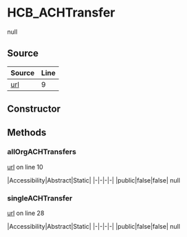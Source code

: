 # HCB_ACHTransfer

null
## Source
|Source|Line|
|-|-|
|[url](https://github.com/devramsean0/hcb.js/blob/20ec8c6/src/api_endpoints/ACH_transfer.ts#L9)|9|
## Constructor
## Methods
### allOrgACHTransfers
[url](https://github.com/devramsean0/hcb.js/blob/20ec8c6/src/api_endpoints/ACH_transfer.ts#L10) on line 10  

|Accessibility|Abstract|Static|
|-|-|-|-|
|public|false|false|
null

### singleACHTransfer
[url](https://github.com/devramsean0/hcb.js/blob/20ec8c6/src/api_endpoints/ACH_transfer.ts#L28) on line 28  

|Accessibility|Abstract|Static|
|-|-|-|-|
|public|false|false|
null

